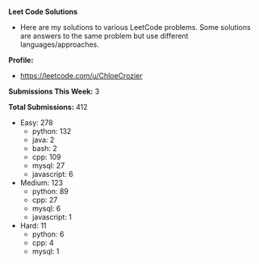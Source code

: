 **Leet Code Solutions**

- Here are my solutions to various LeetCode problems. Some solutions are answers to the same problem but use different languages/approaches.

**Profile:**

- https://leetcode.com/u/ChloeCrozier

**Submissions This Week:** 3

**Total Submissions:** 412
- Easy: 278
  - python: 132
  - java: 2
  - bash: 2
  - cpp: 109
  - mysql: 27
  - javascript: 6
- Medium: 123
  - python: 89
  - cpp: 27
  - mysql: 6
  - javascript: 1
- Hard: 11
  - python: 6
  - cpp: 4
  - mysql: 1